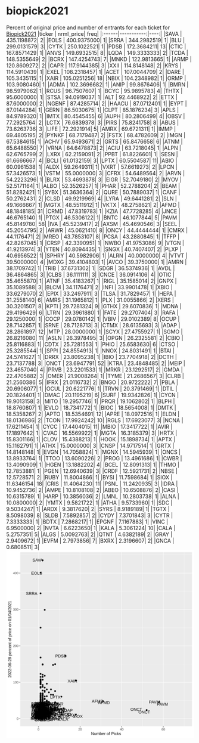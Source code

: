# biopick2021
Percent of original price and number of entrants for each ticket for [Biopick2021](https://twitter.com/hashtag/Biopick2021)
|ticker |  nrml_price| freq|
|:------|-----------:|----:|
|SAVA   | 435.1198872|    2|
|EOLS   | 400.9375000|    1|
|SRRA   | 344.2982519|    1|
|BLU    | 299.0131579|    3|
|CYTK   | 250.1022521|    1|
|PDSB   | 172.3684211|   13|
|CTIC   | 167.8571429|    1|
|ANVS   | 149.6932515|    8|
|LQDA   | 149.3333333|    2|
|TCDA   | 148.5355649|    2|
|BCRX   | 147.4254743|    7|
|MNKD   | 122.9813665|    1|
|ARMP   | 120.8609272|    2|
|CAPR   | 117.9144385|    3|
|XXII   | 114.8148148|    2|
|KRYS   | 114.5910439|    1|
|EXEL   | 108.2318457|    1|
|ACET   | 107.0044709|    2|
|DARE   | 105.3435115|    1|
|XAIR   | 105.0251256|   18|
|NBIX   | 104.2348982|    1|
|ORMP   | 103.9080460|    1|
|ADMA   | 102.3696682|    1|
|ANIP   |  99.8676406|    1|
|BMRN   |  98.5979062|    1|
|RCUS   |  96.7507607|    1|
|BCYC   |  95.9895783|    4|
|THTX   |  95.6000000|    1|
|STSA   |  94.0919037|    1|
|ALT    |  92.4468922|    2|
|ETTX   |  87.6000000|    2|
|NGENF  |  87.4285714|    2|
|HAACU  |  87.0712401|    1|
|EYPT   |  87.0144284|    1|
|GERN   |  86.5030675|    1|
|CLPT   |  85.1876234|    3|
|APLS   |  84.9789320|    1|
|IMTX   |  80.4545455|    6|
|AUPH   |  80.2806499|    4|
|OBSV   |  77.2925764|    2|
|LCTX   |  76.6839378|    3|
|PIRS   |  75.8241758|    8|
|ABUS   |  73.6263736|    3|
|LIFE   |  72.2921914|    5|
|AMRX   |  69.6721311|    1|
|IMMP   |  69.4805195|    2|
|PYNKF  |  68.7179487|    2|
|FSTX   |  68.4782609|    2|
|IMGN   |  67.5384615|    1|
|ACHV   |  65.9493671|    2|
|GRTS   |  65.8476658|    6|
|ATNM   |  65.6488550|    7|
|VRNA   |  64.6478873|    2|
|ACIU   |  63.7218045|    1|
|ALPN   |  62.6765799|    2|
|LXRX   |  62.2159091|    2|
|PPBT   |  61.8226601|    1|
|SESN   |  61.6666667|    4|
|BCLI   |  61.0132159|    3|
|LPTX   |  60.5504587|   11|
|ABIO   |  60.0961538|    1|
|ALDX   |  59.2649311|    1|
|VXRT   |  57.6619273|    2|
|LPCN   |  57.3426573|    1|
|VSTM   |  55.0000000|    3|
|CFRX   |  54.6489564|    2|
|ARVN   |  54.2223296|    1|
|BLRX   |  53.4693878|    3|
|EIGR   |  52.7049180|    2|
|MYOV   |  52.5171164|    1|
|ALBO   |  52.3526257|    1|
|PHAR   |  52.2788204|    2|
|BEAM   |  51.8282421|    1|
|SYBX   |  51.3636364|    2|
|QURE   |  50.7889037|    1|
|CANF   |  50.2762431|    2|
|CLSD   |  49.9219969|    4|
|LYRA   |  49.6441281|    2|
|SLN    |  49.1666667|    1|
|MGTX   |  48.5511912|    1|
|VKTX   |  48.2758621|    2|
|AFMD   |  48.1848185|   31|
|CRMD   |  47.8319783|    1|
|KZIA   |  47.7728285|    4|
|JNCE   |  46.6765140|    1|
|PTGX   |  46.5306122|    1|
|BNTC   |  46.1077844|    5|
|PAVM   |  45.8149780|   58|
|IVA    |  45.5239417|    2|
|AXSM   |  45.4690546|    3|
|SEEL   |  45.2054795|    2|
|ARWR   |  45.0621410|    8|
|ONCY   |  44.4444444|    1|
|CMRX   |  44.1176471|    2|
|MREO   |  43.7853107|    8|
|PCSA   |  43.2880845|    1|
|TFFP   |  42.8267045|    1|
|CRSP   |  42.3390951|    1|
|NWBO   |  41.9753086|    9|
|VTGN   |  41.9213974|    3|
|YTEN   |  40.8094435|    1|
|SNGX   |  40.7407407|    2|
|PLXP   |  40.6956522|    1|
|SPHRY  |  40.5982906|    1|
|ALRN   |  40.0000000|    4|
|VTVT   |  39.5000000|    4|
|MDXG   |  39.4104803|    1|
|AVCO   |  39.3750000|    1|
|AMRN   |  38.1709742|    1|
|TRIB   |  37.6731302|    1|
|SDGR   |  36.5374936|    1|
|AVDL   |  36.4864865|    3|
|CLBS   |  36.1111111|    3|
|CNCE   |  36.0914106|    4|
|OTIC   |  35.4655870|    1|
|ATNF   |  35.4183267|    1|
|RIGL   |  35.1585014|    2|
|GNPX   |  35.1089588|    3|
|BLCM   |  34.1176471|    2|
|INFI   |  33.9901478|    1|
|XBIO   |  33.6279070|    2|
|EPIX   |  33.2497911|    3|
|TLSA   |  31.7829457|    1|
|HEPA   |  31.2558140|    6|
|AMRS   |  31.1965812|    1|
|PLX    |  31.0055866|    2|
|XERS   |  30.3201507|    8|
|KPTI   |  29.7281324|    9|
|GTHX   |  29.6070836|    1|
|MDNA   |  29.4196429|    6|
|LTRN   |  29.3961880|    1|
|FATE   |  29.2707404|    3|
|RAFA   |  29.1250000|    1|
|COCP   |  29.0780142|    1|
|VBIV   |  29.0102389|    8|
|OCUP   |  28.7142857|    1|
|SRNE   |  28.7128713|    3|
|CTMX   |  28.6135693|    3|
|ADAP   |  28.2861897|   12|
|MTP    |  28.0000000|    1|
|SCYX   |  27.4755927|    1|
|SGMO   |  26.8216080|   11|
|ASLN   |  26.3978495|    3|
|OPGN   |  26.2325581|    2|
|CBIO   |  25.8116883|    1|
|CDTX   |  25.7281553|    1|
|PHIO   |  25.6583630|    6|
|CTSO   |  25.3285544|    1|
|SPPI   |  24.8554913|    1|
|NNOX   |  24.8031491|    1|
|BTAI   |  24.5741627|    1|
|DRRX   |  23.8095238|    1|
|IBIO   |  23.7704918|    2|
|DCTH   |  23.7137788|    3|
|ONCT   |  23.6947791|   52|
|KTRA   |  23.4848485|    2|
|MEIP   |  23.4657040|    4|
|PRVB   |  23.2201533|    1|
|MRKR   |  23.1292517|    2|
|GMDA   |  22.4705882|    3|
|OMER   |  21.9008264|    1|
|TYME   |  21.2686567|    3|
|CLRB   |  21.2560386|    5|
|IFRX   |  21.0116732|    2|
|BNGO   |  20.9722222|    7|
|PBLA   |  20.6906077|    1|
|OCUL   |  20.6221776|    1|
|TRVN   |  20.3791469|    1|
|DTIL   |  20.1824401|    1|
|DMAC   |  20.1195219|    6|
|SURF   |  19.9342826|    1|
|CYCN   |  19.9013158|    3|
|MITO   |  19.2957746|    1|
|PRQR   |  19.1062802|    1|
|BLPH   |  18.8760807|    1|
|EVLO   |  18.7341772|    1|
|BIOC   |  18.5654008|    1|
|DMTK   |  18.5358267|    2|
|APTO   |  18.5354691|   12|
|APRE   |  18.0972516|    1|
|ELDN   |  18.0136986|    2|
|TCON   |  17.9924242|   10|
|RGLS   |  17.6923077|    3|
|NCNA   |  17.6211454|    1|
|CYCC   |  17.4404015|   11|
|MBIO   |  17.3417722|    1|
|AVIR   |  17.1897642|    1|
|CVAC   |  16.5569922|    1|
|MGTA   |  16.3185379|    3|
|HRTX   |  15.8301166|    1|
|CLOV   |  15.4388213|    1|
|HOOK   |  15.1898734|    1|
|APTX   |  15.1162791|    1|
|ATHX   |  15.0000000|    3|
|CNSP   |  14.9717514|    1|
|GRTX   |  14.8148148|    1|
|EVGN   |  14.7058824|    1|
|MGNX   |  14.5945939|    1|
|ONCS   |  13.8933764|    1|
|TTOO   |  13.6090226|    2|
|PROG   |  13.4961686|    1|
|CWBR   |  13.4090909|    1|
|HGEN   |  13.1882202|    4|
|BCEL   |  12.8091313|    1|
|THMO   |  12.7853881|    1|
|PGEN   |  12.6940639|    3|
|CRDF   |  12.5921731|    2|
|NBSE   |  12.5728571|    2|
|RUBY   |  11.8004866|    1|
|BYSI   |  11.7598684|    1|
|SIOX   |  11.6346154|   18|
|CRIS   |  11.4064230|   11|
|PSNL   |  11.2420935|    3|
|IDRA   |  10.9452736|    2|
|AMPE   |  10.8108108|    2|
|ABEO   |  10.6508876|    2|
|CASI   |  10.6315789|    1|
|HARP   |  10.3856036|    2|
|LMNL   |  10.2803738|    1|
|ALNA   |  10.0800000|    2|
|YMTX   |   9.5821722|    1|
|ATHA   |   9.5733960|    1|
|SDC    |   9.5034247|    1|
|ARDX   |   9.3817620|    2|
|SYRS   |   8.9189189|    1|
|TGTX   |   8.5098039|    8|
|SLDB   |   7.5892857|    2|
|CYDY   |   7.3701843|    3|
|CYTR   |   7.3333333|    1|
|BDTX   |   7.2868217|    1|
|EPGNF  |   7.1167883|    1|
|VINC   |   6.9500000|    2|
|NVTA   |   6.6223650|    1|
|KALA   |   5.3061224|   10|
|CALA   |   5.2757351|    5|
|ALGS   |   5.0092763|    2|
|QTNT   |   4.6382189|    2|
|GRAY   |   2.9409672|    1|
|EVFM   |   2.7973856|    7|
|BXRX   |   2.3196607|    2|
|GNCA   |   0.6808511|    3|
![retvspicks](biopicks.png?raw=true)
